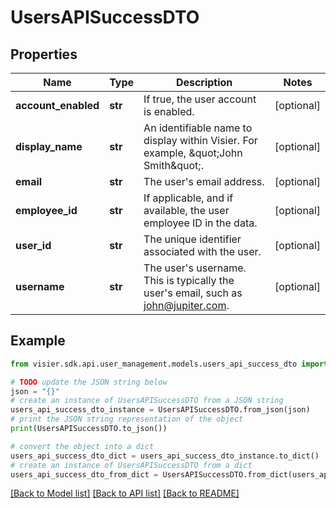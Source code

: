 # UsersAPISuccessDTO


## Properties

Name | Type | Description | Notes
------------ | ------------- | ------------- | -------------
**account_enabled** | **str** | If true, the user account is enabled. | [optional] 
**display_name** | **str** | An identifiable name to display within Visier. For example, \&quot;John Smith\&quot;. | [optional] 
**email** | **str** | The user&#39;s email address. | [optional] 
**employee_id** | **str** | If applicable, and if available, the user employee ID in the data. | [optional] 
**user_id** | **str** | The unique identifier associated with the user. | [optional] 
**username** | **str** | The user&#39;s username. This is typically the user&#39;s email, such as john@jupiter.com. | [optional] 

## Example

```python
from visier.sdk.api.user_management.models.users_api_success_dto import UsersAPISuccessDTO

# TODO update the JSON string below
json = "{}"
# create an instance of UsersAPISuccessDTO from a JSON string
users_api_success_dto_instance = UsersAPISuccessDTO.from_json(json)
# print the JSON string representation of the object
print(UsersAPISuccessDTO.to_json())

# convert the object into a dict
users_api_success_dto_dict = users_api_success_dto_instance.to_dict()
# create an instance of UsersAPISuccessDTO from a dict
users_api_success_dto_from_dict = UsersAPISuccessDTO.from_dict(users_api_success_dto_dict)
```
[[Back to Model list]](../README.md#documentation-for-models) [[Back to API list]](../README.md#documentation-for-api-endpoints) [[Back to README]](../README.md)



